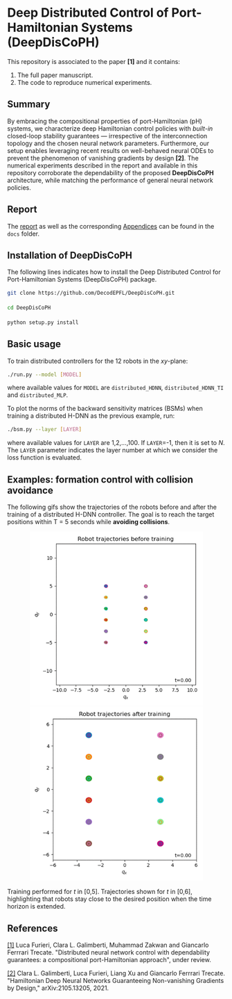 # Deep Distributed Control of Port-Hamiltonian Systems (DeepDisCoPH)

This repository is associated to the paper **[1]** and it contains:
1) The full paper manuscript.
2) The code to reproduce numerical experiments.

## Summary
By embracing the compositional properties of port-Hamiltonian (pH) systems, 
we characterize deep Hamiltonian control policies with <i>built-in</i> 
closed-loop stability guarantees — irrespective of the interconnection 
topology and the chosen neural network parameters. Furthermore, our setup 
enables leveraging recent results on well-behaved neural ODEs to prevent 
the phenomenon of vanishing gradients by design **[2]**. 
The numerical experiments described in the report and available in this repository 
corroborate the dependability of the proposed **DeepDisCoPH** architecture, 
while matching the performance of general neural network policies.

## Report

The [report](docs/Report.pdf) as well as the corresponding [Appendices](docs/SupportingMaterial.pdf) can be found in the `docs` folder.

## Installation of DeepDisCoPH
The following lines indicates how to install the Deep Distributed Control for Port-Hamiltonian Systems (DeepDisCoPH) package.

```bash
git clone https://github.com/DecodEPFL/DeepDisCoPH.git

cd DeepDisCoPH

python setup.py install
```

## Basic usage

To train distributed controllers for the 12 robots in the <i>xy</i>-plane:

```bash
./run.py --model [MODEL]
```
where available values for `MODEL` are `distributed_HDNN`, `distributed_HDNN_TI` and `distributed_MLP`.

To plot the norms of the backward sensitivity matrices (BSMs) when training 
a distributed H-DNN as the previous example, run:
```bash
./bsm.py --layer [LAYER]
```
where available values for `LAYER` are 1,2,...,100. If `LAYER`=-1, then it is set to <i>N</i>.
The `LAYER` parameter indicates the layer number at which we consider the loss function is evaluated.

## Examples: formation control with collision avoidance
The following gifs show the trajectories of the robots before and after the training of a distributed H-DNN controller. The goal is to reach the target positions within T = 5 seconds while **avoiding collisions**. 

<p align="center">
<img src="./figures/trajectories_before_training.gif" alt="robot_trajectories_before_training" width="400"/>
<img src="./figures/trajectoriesHDNNcontroller.gif" alt="robot_trajectories_after_training_a_distributed_HDNN_controller" width="400"/>
</p>
Training performed for <i>t</i> in [0,5]. Trajectories shown for <i>t</i> in [0,6], highlighting that robots stay close to the desired position when the time horizon is extended. 

## References
[[1]](docs/Report.pdf)
Luca Furieri, Clara L. Galimberti, Muhammad Zakwan and Giancarlo Ferrrari Trecate.
"Distributed neural network control with dependability guarantees: a compositional port-Hamiltonian approach",
under review.

[[2]](https://arxiv.org/pdf/2105.13205.pdf)
Clara L. Galimberti, Luca Furieri, Liang Xu and Giancarlo Ferrrari Trecate.
"Hamiltonian Deep Neural Networks Guaranteeing Non-vanishing Gradients by Design,"
arXiv:2105.13205, 2021.
